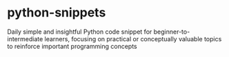# python-snippets
Daily simple and insightful Python code snippet for beginner-to-intermediate learners, focusing on practical or conceptually valuable topics to reinforce important programming concepts
